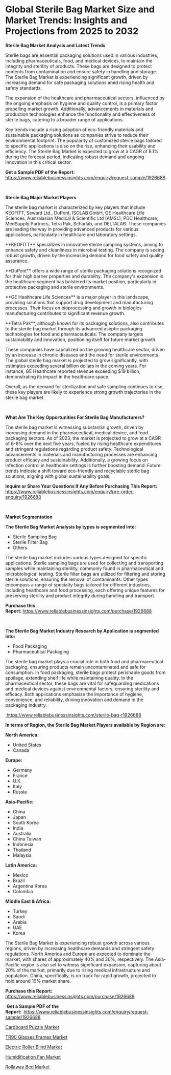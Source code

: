 <p><h1>Global Sterile Bag Market Size and Market Trends: Insights and Projections from 2025 to 2032</h1></p><p><strong>Sterile Bag Market Analysis and Latest Trends</strong></p>
<p><p>Sterile bags are essential packaging solutions used in various industries, including pharmaceuticals, food, and medical devices, to maintain the integrity and sterility of products. These bags are designed to protect contents from contamination and ensure safety in handling and storage. The Sterile Bag Market is experiencing significant growth, driven by increasing demand for safe packaging solutions amid rising health and safety standards. </p><p>The expansion of the healthcare and pharmaceutical sectors, influenced by the ongoing emphasis on hygiene and quality control, is a primary factor propelling market growth. Additionally, advancements in materials and production technologies enhance the functionality and effectiveness of sterile bags, catering to a broader range of applications. </p><p>Key trends include a rising adoption of eco-friendly materials and sustainable packaging solutions as companies strive to reduce their environmental footprint. The popularity of customized sterile bags tailored to specific applications is also on the rise, enhancing their usability and efficiency. The Sterile Bag Market is expected to grow at a CAGR of 8.1% during the forecast period, indicating robust demand and ongoing innovation in this critical sector.</p></p>
<p><strong>Get a Sample PDF of the Report:&nbsp;</strong> <a href="https://www.reliablebusinessinsights.com/enquiry/request-sample/1926688?utm_campaign=1091&utm_medium=2&utm_source=Github&utm_content=ia&utm_term=07022025&utm_id=sterile-bag">https://www.reliablebusinessinsights.com/enquiry/request-sample/1926688</a></p>
<p>&nbsp;</p>
<p><strong>Sterile Bag Major Market Players</strong></p>
<p><p>The sterile bag market is characterized by key players that include KEOFITT, Seward Ltd., DuPont, ISOLAB GmbH, GE Healthcare Life Sciences, Australasian Medical & Scientific Ltd (AMSL), PDC Healthcare, MedSupply Partners, Tetra Pak, Scharlab, and DELTALAB. These companies are leading the way in providing advanced products for various applications, particularly in healthcare and laboratory settings.</p><p>**KEOFITT** specializes in innovative sterile sampling systems, aiming to enhance safety and cleanliness in microbial testing. The company is seeing robust growth, driven by the increasing demand for food safety and quality assurance.</p><p>**DuPont** offers a wide range of sterile packaging solutions recognized for their high barrier properties and durability. The company's expansion in the healthcare segment has bolstered its market position, particularly in protective packaging and sterile environments.</p><p>**GE Healthcare Life Sciences** is a major player in this landscape, providing solutions that support drug development and manufacturing processes. Their focus on bioprocessing and growth in biologics manufacturing contributes to significant revenue growth.</p><p>**Tetra Pak**, although known for its packaging solutions, also contributes to the sterile bag market through its advanced aseptic packaging technologies for food and pharmaceuticals. The company targets sustainability and innovation, positioning itself for future market growth.</p><p>These companies have capitalized on the growing healthcare sector, driven by an increase in chronic diseases and the need for sterile environments. The global sterile bag market is projected to grow significantly, with estimates exceeding several billion dollars in the coming years. For instance, GE Healthcare reported revenue exceeding $19 billion, demonstrating its impact in the healthcare space.</p><p>Overall, as the demand for sterilization and safe sampling continues to rise, these key players are likely to experience strong growth trajectories in the sterile bag market.</p></p>
<p>&nbsp;</p>
<p><strong>What Are The Key Opportunities For Sterile Bag Manufacturers?</strong></p>
<p><p>The sterile bag market is witnessing substantial growth, driven by increasing demand in the pharmaceutical, medical device, and food packaging sectors. As of 2023, the market is projected to grow at a CAGR of 6-8% over the next five years, fueled by rising healthcare expenditures and stringent regulations regarding product safety. Technological advancements in materials and manufacturing processes are enhancing product efficacy and sustainability. Additionally, a growing focus on infection control in healthcare settings is further boosting demand. Future trends indicate a shift toward eco-friendly and recyclable sterile bag solutions, aligning with global sustainability goals.</p></p>
<p><strong>Inquire or Share Your Questions If Any Before Purchasing This Report:</strong> <a href="https://www.reliablebusinessinsights.com/enquiry/pre-order-enquiry/1926688?utm_campaign=1091&utm_medium=2&utm_source=Github&utm_content=ia&utm_term=07022025&utm_id=sterile-bag">https://www.reliablebusinessinsights.com/enquiry/pre-order-enquiry/1926688</a></p>
<p>&nbsp;</p>
<p><strong>Market Segmentation</strong></p>
<p><strong>The Sterile Bag Market Analysis by types is segmented into:</strong></p>
<p><ul><li>Sterile Sampling Bag</li><li>Sterile Filter Bag</li><li>Others</li></ul></p>
<p><p>The sterile bag market includes various types designed for specific applications. Sterile sampling bags are used for collecting and transporting samples while maintaining sterility, commonly found in pharmaceutical and microbiological testing. Sterile filter bags are utilized for filtering and storing sterile solutions, ensuring the removal of contaminants. Other types encompass a range of specialty bags tailored for different industries, including healthcare and food processing, each offering unique features for preserving sterility and product integrity during handling and transport.</p></p>
<p><strong>Purchase this Report:&nbsp;</strong><a href="https://www.reliablebusinessinsights.com/purchase/1926688?utm_campaign=1091&utm_medium=2&utm_source=Github&utm_content=ia&utm_term=07022025&utm_id=sterile-bag">https://www.reliablebusinessinsights.com/purchase/1926688</a></p>
<p>&nbsp;</p>
<p><strong>The Sterile Bag Market Industry Research by Application is segmented into:</strong></p>
<p><ul><li>Food Packaging</li><li>Pharmaceutical Packaging</li></ul></p>
<p><p>The sterile bag market plays a crucial role in both food and pharmaceutical packaging, ensuring products remain uncontaminated and safe for consumption. In food packaging, sterile bags protect perishable goods from spoilage, extending shelf life while maintaining quality. In the pharmaceutical sector, these bags are vital for safeguarding medications and medical devices against environmental factors, ensuring sterility and efficacy. Both applications emphasize the importance of hygiene, convenience, and reliability, driving innovation and demand in the packaging industry.</p></p>
<p><a href="https://www.reliablebusinessinsights.com/sterile-bag-r1926688?utm_campaign=1091&utm_medium=2&utm_source=Github&utm_content=ia&utm_term=07022025&utm_id=sterile-bag">&nbsp;https://www.reliablebusinessinsights.com/sterile-bag-r1926688</a></p>
<p><strong>In terms of Region, the Sterile Bag Market Players available by Region are:</strong></p>
<p>
    <p> <strong> North America: </strong>
        <ul>
            <li>United States</li>
            <li>Canada</li>
        </ul>
        </p> 
    <p> <strong> Europe: </strong>
        <ul>
            <li>Germany</li>
            <li>France</li>
            <li>U.K.</li>
            <li>Italy</li>
            <li>Russia</li>
        </ul>
        </p> 
    <p> <strong> Asia-Pacific: </strong>
        <ul>
            <li>China</li>
            <li>Japan</li>
            <li>South Korea</li>
            <li>India</li>
            <li>Australia</li>
            <li>China Taiwan</li>
            <li>Indonesia</li>
            <li>Thailand</li>
            <li>Malaysia</li>
        </ul>
        </p> 
    <p> <strong> Latin America: </strong>
        <ul>
            <li>Mexico</li>
            <li>Brazil</li>
            <li>Argentina Korea</li>
            <li>Colombia</li>
        </ul>
        </p> 
    <p> <strong> Middle East & Africa: </strong>
        <ul>
            <li>Turkey</li>
            <li>Saudi</li>
            <li>Arabia</li>
            <li>UAE</li>
            <li>Korea</li>
        </ul>
    </p>
    </p>
<p><p>The Sterile Bag Market is experiencing robust growth across various regions, driven by increasing healthcare demands and stringent safety regulations. North America and Europe are expected to dominate the market, with shares of approximately 40% and 30%, respectively. The Asia-Pacific region is also set to witness significant expansion, capturing about 20% of the market, primarily due to rising medical infrastructure and population. China, specifically, is on track for rapid growth, projected to hold around 10% market share.</p></p>
<p><strong>Purchase this Report: </strong><a href="https://www.reliablebusinessinsights.com/purchase/1926688?utm_campaign=1091&utm_medium=2&utm_source=Github&utm_content=ia&utm_term=07022025&utm_id=sterile-bag">https://www.reliablebusinessinsights.com/purchase/1926688</a></p>
<p>&nbsp;<strong>Get a Sample PDF of the Report:&nbsp;&nbsp;</strong><a href="https://www.reliablebusinessinsights.com/enquiry/request-sample/1926688?utm_campaign=1091&utm_medium=2&utm_source=Github&utm_content=ia&utm_term=07022025&utm_id=sterile-bag">https://www.reliablebusinessinsights.com/enquiry/request-sample/1926688</a></p>
<p><strong></strong></p>
<p><p><a href="https://github.com/felishtimoti/Market-Research-Report-List-1/blob/main/cardboard-puzzle-market.md?utm_campaign=1091&utm_medium=2&utm_source=Github&utm_content=ia&utm_term=07022025&utm_id=sterile-bag">Cardboard Puzzle Market</a></p><p><a href="https://github.com/abantolemox08/Market-Research-Report-List-1/blob/main/tr90-glasses-frames-market.md?utm_campaign=1091&utm_medium=2&utm_source=Github&utm_content=ia&utm_term=07022025&utm_id=sterile-bag">TR90 Glasses Frames Market</a></p><p><a href="https://github.com/popupioo/Market-Research-Report-List-1/blob/main/electric-roller-blind-market.md?utm_campaign=1091&utm_medium=2&utm_source=Github&utm_content=ia&utm_term=07022025&utm_id=sterile-bag">Electric Roller Blind Market</a></p><p><a href="https://github.com/muhjanaidu/Market-Research-Report-List-1/blob/main/humidification-fan-market.md?utm_campaign=1091&utm_medium=2&utm_source=Github&utm_content=ia&utm_term=07022025&utm_id=sterile-bag">Humidification Fan Market</a></p><p><a href="https://github.com/briandahm87/Market-Research-Report-List-1/blob/main/rollaway-bed-market.md?utm_campaign=1091&utm_medium=2&utm_source=Github&utm_content=ia&utm_term=07022025&utm_id=sterile-bag">Rollaway Bed Market</a></p></p>
